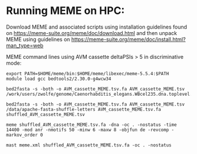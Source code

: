 # Running MEME on HPC:

Download MEME and associated scripts using installation guidelines found on https://meme-suite.org/meme/doc/download.html and then unpack MEME using guidelines on https://meme-suite.org/meme/doc/install.html?man_type=web

MEME command lines using AVM cassette deltaPSIs > 5 in discriminative mode:

```
export PATH=$HOME/meme/bin:$HOME/meme/libexec/meme-5.5.4:$PATH
module load gcc bedtools2/2.30.0-g4wcw34
```
```
bed2fasta -s -both -o AVM_cassette_MEME.tsv.fa AVM_cassette_MEME.tsv /work/users/zwolfe/genome/Caenorhabditis_elegans.WBcel235.dna.toplevel.fa
```
```
bed2fasta -s -both -o AVM_cassette_MEME.tsv.fa AVM_cassette_MEME.tsv /data/apache-fasta-shuffle-letters AVM_cassette_MEME.tsv.fa shuffled_AVM_cassette_MEME.tsv
```
```
meme shuffled_AVM_cassette_MEME.tsv.fa -dna -oc . -nostatus -time 14400 -mod anr -nmotifs 50 -minw 6 -maxw 8 -objfun de -revcomp -markov_order 0
```
```
mast meme.xml shuffled_AVM_cassette_MEME.tsv.fa -oc . -nostatus
```
